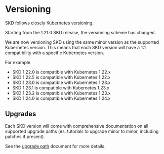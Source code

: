 # Versioning

SKD follows closely Kubernetes versioning.

Starting from the 1.21.0 SKD release, the versioning scheme has changed.

We are now versioning SKD using the same minor version as the supported Kubernetes version.
This means that each SKD version will have a 1:1 compatibility with a specific Kubernetes version.

For example:

- SKD 1.22.0 is compatible with Kubernetes 1.22.x
- SKD 1.22.5 is compatible with Kubernetes 1.22.x
- SKD 1.23.0 is compatible with Kubernetes 1.23.x
- SKD 1.23.1 is compatible with Kubernetes 1.23.x
- SKD 1.23.2 is compatible with Kubernetes 1.23.x
- SKD 1.24.0 is compatible with Kubernetes 1.24.x

## Upgrades

Each SKD version will come with comprehensive documentation on all supported upgrade paths (es. tutorials to upgrade minor to minor, including patches if present).

See the [upgrade path](upgrades/UPGRADE_PATH.md) document for more details.
